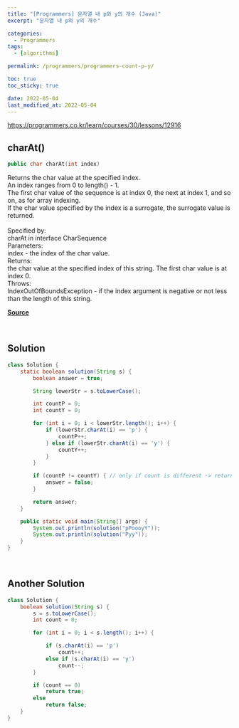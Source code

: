 ```yaml
---
title: "[Programmers] 문자열 내 p와 y의 개수 (Java)"
excerpt: "문자열 내 p와 y의 개수"

categories:
  - Programmers
tags:
  - [algorithms]

permalink: /programmers/programmers-count-p-y/

toc: true
toc_sticky: true

date: 2022-05-04
last_modified_at: 2022-05-04
---
```


<https://programmers.co.kr/learn/courses/30/lessons/12916>

## charAt()
```java
public char charAt​(int index)
```
Returns the char value at the specified index.<br>
An index ranges from 0 to length() - 1.<br>
The first char value of the sequence is at index 0, the next at index 1, and so on, as for array indexing.<br>
If the char value specified by the index is a surrogate, the surrogate value is returned.<br>
<br>
Specified by:<br>
charAt in interface CharSequence<br>
Parameters:<br>
index - the index of the char value.<br>
Returns:<br>
the char value at the specified index of this string. The first char value is at index 0.<br>
Throws:<br>
IndexOutOfBoundsException - if the index argument is negative or not less than the length of this string.<br>

[**Source**](https://docs.oracle.com/en/java/javase/11/docs/api/java.base/java/lang/String.html)

<br>

## Solution

```java
class Solution {
    static boolean solution(String s) {
        boolean answer = true;

        String lowerStr = s.toLowerCase();

        int countP = 0;
        int countY = 0;

        for (int i = 0; i < lowerStr.length(); i++) {
            if (lowerStr.charAt(i) == 'p') {
                countP++;
            } else if (lowerStr.charAt(i) == 'y') {
                countY++;
            }
        }

        if (countP != countY) { // only if count is different -> return true
            answer = false;
        }

        return answer;
    }

    public static void main(String[] args) {
        System.out.println(solution("pPoooyY"));
        System.out.println(solution("Pyy"));
    }
}
```
<br>

## Another Solution

```java
class Solution {
    boolean solution(String s) {
        s = s.toLowerCase();
        int count = 0;

        for (int i = 0; i < s.length(); i++) {

            if (s.charAt(i) == 'p')
                count++;
            else if (s.charAt(i) == 'y')
                count--;
        }

        if (count == 0)
            return true;
        else
            return false;
    }
}
```
